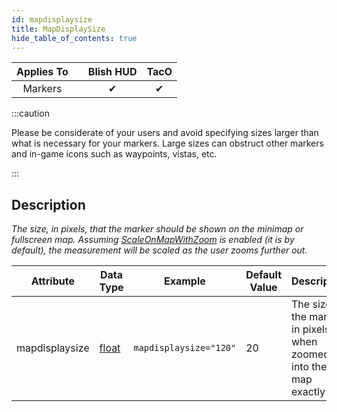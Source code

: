 ```yaml
---
id: mapdisplaysize
title: MapDisplaySize
hide_table_of_contents: true
---
```


| Applies To | | Blish HUD | TacO |
|-|-|-|-|
| <center>Markers</center> | | <center>✔</center> | <center>✔</center> |

:::caution

Please be considerate of your users and avoid specifying sizes larger than what is necessary for your markers.  Large sizes can obstruct other markers and in-game icons such as waypoints, vistas, etc.

:::

## Description

*The size, in pixels, that the marker should be shown on the minimap or fullscreen map.  Assuming [ScaleOnMapWithZoom](scaleonmapwithzoom) is enabled (it is by default), the measurement will be scaled as the user zooms further out.*

| Attribute | Data Type | Example | Default Value | Description |
|-|-|-|-|-|
| mapdisplaysize | [float](../datatypes/float) | `mapdisplaysize="120"` | 20 | The size of the marker in pixels when zoomed into the map exactly 1x. |